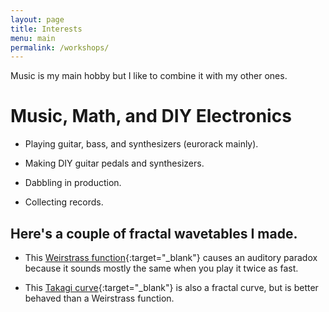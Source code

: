 ```yaml
---
layout: page
title: Interests
menu: main
permalink: /workshops/
---
```


Music is my main hobby but I like to combine it with my other ones.

# Music, Math, and DIY Electronics

- Playing guitar, bass, and synthesizers (eurorack mainly).

- Making DIY guitar pedals and synthesizers.

- Dabbling in production.

- Collecting records.

## Here's a couple of fractal wavetables I made.
- This [Weirstrass function](https://github.com/rrags/roniloragodos/blob/main/assets/weirstrass_function.wav){:target="_blank"} causes an auditory paradox because it sounds mostly the same when you play it twice as fast.

- This [Takagi curve](https://github.com/rrags/roniloragodos/blob/main/assets/takagi_curve.wav){:target="_blank"} is also a fractal curve, but is better behaved than a Weirstrass function. 




